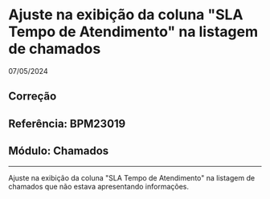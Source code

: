 # Ajuste na exibição da coluna "SLA Tempo de Atendimento" na listagem de chamados
07/05/2024
## Correção
## Referência: BPM23019
## Módulo: Chamados
***

Ajuste na exibição da coluna "SLA Tempo de Atendimento" na listagem de chamados que não estava apresentando informações.
